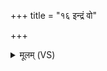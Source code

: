 +++
title = "१६ इन्द्रं वो"

+++
<details><summary>मूलम् (VS)</summary>

इन्द्रं॑ वो वि॒श्वत॒स्परि॒ हवा॑महे॒ जने॑भ्यः। अ॒स्माक॑मस्तु॒ केव॑लः ॥
</details>